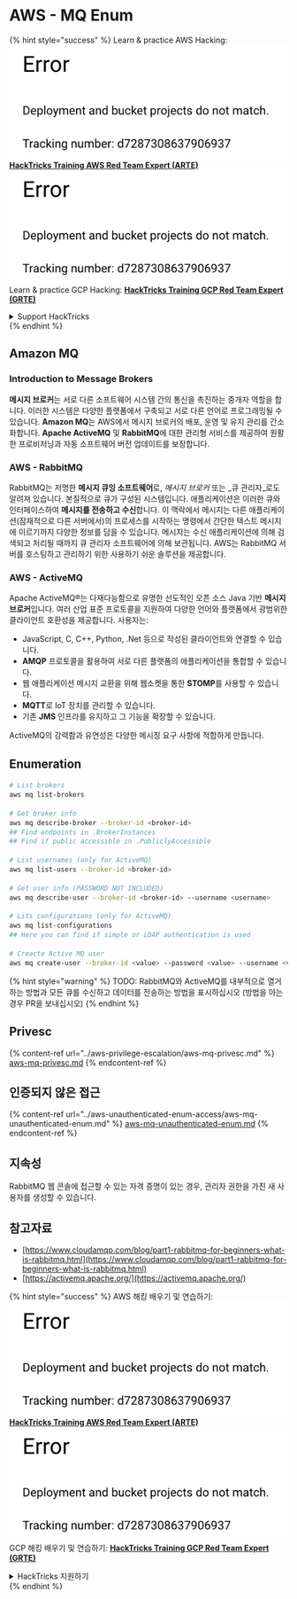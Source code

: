 # AWS - MQ Enum

{% hint style="success" %}
Learn & practice AWS Hacking:<img src="../../../.gitbook/assets/image (1) (1).png" alt="" data-size="line">[**HackTricks Training AWS Red Team Expert (ARTE)**](https://training.hacktricks.xyz/courses/arte)<img src="../../../.gitbook/assets/image (1) (1).png" alt="" data-size="line">\
Learn & practice GCP Hacking: <img src="../../../.gitbook/assets/image (2).png" alt="" data-size="line">[**HackTricks Training GCP Red Team Expert (GRTE)**<img src="../../../.gitbook/assets/image (2).png" alt="" data-size="line">](https://training.hacktricks.xyz/courses/grte)

<details>

<summary>Support HackTricks</summary>

* Check the [**subscription plans**](https://github.com/sponsors/carlospolop)!
* **Join the** 💬 [**Discord group**](https://discord.gg/hRep4RUj7f) or the [**telegram group**](https://t.me/peass) or **follow** us on **Twitter** 🐦 [**@hacktricks\_live**](https://twitter.com/hacktricks\_live)**.**
* **Share hacking tricks by submitting PRs to the** [**HackTricks**](https://github.com/carlospolop/hacktricks) and [**HackTricks Cloud**](https://github.com/carlospolop/hacktricks-cloud) github repos.

</details>
{% endhint %}

## Amazon MQ

### Introduction to Message Brokers

**메시지 브로커**는 서로 다른 소프트웨어 시스템 간의 통신을 촉진하는 중개자 역할을 합니다. 이러한 시스템은 다양한 플랫폼에서 구축되고 서로 다른 언어로 프로그래밍될 수 있습니다. **Amazon MQ**는 AWS에서 메시지 브로커의 배포, 운영 및 유지 관리를 간소화합니다. **Apache ActiveMQ** 및 **RabbitMQ**에 대한 관리형 서비스를 제공하여 원활한 프로비저닝과 자동 소프트웨어 버전 업데이트를 보장합니다.

### AWS - RabbitMQ

RabbitMQ는 저명한 **메시지 큐잉 소프트웨어**로, _메시지 브로커_ 또는 _큐 관리자_로도 알려져 있습니다. 본질적으로 큐가 구성된 시스템입니다. 애플리케이션은 이러한 큐와 인터페이스하여 **메시지를 전송하고 수신**합니다. 이 맥락에서 메시지는 다른 애플리케이션(잠재적으로 다른 서버에서)의 프로세스를 시작하는 명령에서 간단한 텍스트 메시지에 이르기까지 다양한 정보를 담을 수 있습니다. 메시지는 수신 애플리케이션에 의해 검색되고 처리될 때까지 큐 관리자 소프트웨어에 의해 보관됩니다. AWS는 RabbitMQ 서버를 호스팅하고 관리하기 위한 사용하기 쉬운 솔루션을 제공합니다.

### AWS - ActiveMQ

Apache ActiveMQ®는 다재다능함으로 유명한 선도적인 오픈 소스 Java 기반 **메시지 브로커**입니다. 여러 산업 표준 프로토콜을 지원하여 다양한 언어와 플랫폼에서 광범위한 클라이언트 호환성을 제공합니다. 사용자는:

* JavaScript, C, C++, Python, .Net 등으로 작성된 클라이언트와 연결할 수 있습니다.
* **AMQP** 프로토콜을 활용하여 서로 다른 플랫폼의 애플리케이션을 통합할 수 있습니다.
* 웹 애플리케이션 메시지 교환을 위해 웹소켓을 통한 **STOMP**를 사용할 수 있습니다.
* **MQTT**로 IoT 장치를 관리할 수 있습니다.
* 기존 **JMS** 인프라를 유지하고 그 기능을 확장할 수 있습니다.

ActiveMQ의 강력함과 유연성은 다양한 메시징 요구 사항에 적합하게 만듭니다.

## Enumeration
```bash
# List brokers
aws mq list-brokers

# Get broker info
aws mq describe-broker --broker-id <broker-id>
## Find endpoints in .BrokerInstances
## Find if public accessible in .PubliclyAccessible

# List usernames (only for ActiveMQ)
aws mq list-users --broker-id <broker-id>

# Get user info (PASSWORD NOT INCLUDED)
aws mq describe-user --broker-id <broker-id> --username <username>

# Lits configurations (only for ActiveMQ)
aws mq list-configurations
## Here you can find if simple or LDAP authentication is used

# Creacte Active MQ user
aws mq create-user --broker-id <value> --password <value> --username <value> --console-access
```
{% hint style="warning" %}
TODO: RabbitMQ와 ActiveMQ를 내부적으로 열거하는 방법과 모든 큐를 수신하고 데이터를 전송하는 방법을 표시하십시오 (방법을 아는 경우 PR을 보내십시오)
{% endhint %}

## Privesc

{% content-ref url="../aws-privilege-escalation/aws-mq-privesc.md" %}
[aws-mq-privesc.md](../aws-privilege-escalation/aws-mq-privesc.md)
{% endcontent-ref %}

## 인증되지 않은 접근

{% content-ref url="../aws-unauthenticated-enum-access/aws-mq-unauthenticated-enum.md" %}
[aws-mq-unauthenticated-enum.md](../aws-unauthenticated-enum-access/aws-mq-unauthenticated-enum.md)
{% endcontent-ref %}

## 지속성

RabbitMQ 웹 콘솔에 접근할 수 있는 자격 증명이 있는 경우, 관리자 권한을 가진 새 사용자를 생성할 수 있습니다.

## 참고자료

* [https://www.cloudamqp.com/blog/part1-rabbitmq-for-beginners-what-is-rabbitmq.html](https://www.cloudamqp.com/blog/part1-rabbitmq-for-beginners-what-is-rabbitmq.html)
* [https://activemq.apache.org/](https://activemq.apache.org/)

{% hint style="success" %}
AWS 해킹 배우기 및 연습하기:<img src="../../../.gitbook/assets/image (1) (1).png" alt="" data-size="line">[**HackTricks Training AWS Red Team Expert (ARTE)**](https://training.hacktricks.xyz/courses/arte)<img src="../../../.gitbook/assets/image (1) (1).png" alt="" data-size="line">\
GCP 해킹 배우기 및 연습하기: <img src="../../../.gitbook/assets/image (2).png" alt="" data-size="line">[**HackTricks Training GCP Red Team Expert (GRTE)**<img src="../../../.gitbook/assets/image (2).png" alt="" data-size="line">](https://training.hacktricks.xyz/courses/grte)

<details>

<summary>HackTricks 지원하기</summary>

* [**구독 계획**](https://github.com/sponsors/carlospolop) 확인하기!
* **💬 [**Discord 그룹**](https://discord.gg/hRep4RUj7f) 또는 [**텔레그램 그룹**](https://t.me/peass)에 참여하거나 **Twitter** 🐦 [**@hacktricks\_live**](https://twitter.com/hacktricks\_live)**를 팔로우하세요.**
* **[**HackTricks**](https://github.com/carlospolop/hacktricks) 및 [**HackTricks Cloud**](https://github.com/carlospolop/hacktricks-cloud) github 리포지토리에 PR을 제출하여 해킹 팁을 공유하세요.**

</details>
{% endhint %}
